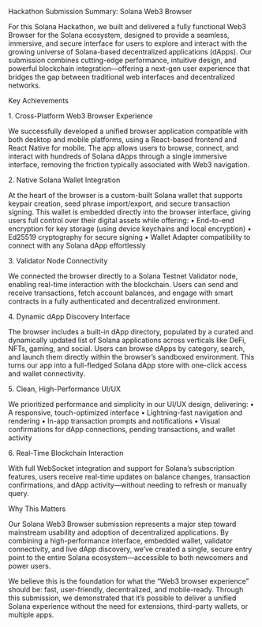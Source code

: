Hackathon Submission Summary: Solana Web3 Browser

For this Solana Hackathon, we built and delivered a fully functional Web3 Browser for the Solana ecosystem, designed to provide a seamless, immersive, and secure interface for users to explore and interact with the growing universe of Solana-based decentralized applications (dApps). Our submission combines cutting-edge performance, intuitive design, and powerful blockchain integration—offering a next-gen user experience that bridges the gap between traditional web interfaces and decentralized networks.

Key Achievements

1.⁠ ⁠Cross-Platform Web3 Browser Experience

We successfully developed a unified browser application compatible with both desktop and mobile platforms, using a React-based frontend and React Native for mobile. The app allows users to browse, connect, and interact with hundreds of Solana dApps through a single immersive interface, removing the friction typically associated with Web3 navigation.

2.⁠ ⁠Native Solana Wallet Integration

At the heart of the browser is a custom-built Solana wallet that supports keypair creation, seed phrase import/export, and secure transaction signing. This wallet is embedded directly into the browser interface, giving users full control over their digital assets while offering:
	•	End-to-end encryption for key storage (using device keychains and local encryption)
	•	Ed25519 cryptography for secure signing
	•	Wallet Adapter compatibility to connect with any Solana dApp effortlessly

3.⁠ ⁠Validator Node Connectivity

We connected the browser directly to a Solana Testnet Validator node, enabling real-time interaction with the blockchain. Users can send and receive transactions, fetch account balances, and engage with smart contracts in a fully authenticated and decentralized environment.

4.⁠ ⁠Dynamic dApp Discovery Interface

The browser includes a built-in dApp directory, populated by a curated and dynamically updated list of Solana applications across verticals like DeFi, NFTs, gaming, and social. Users can browse dApps by category, search, and launch them directly within the browser’s sandboxed environment. This turns our app into a full-fledged Solana dApp store with one-click access and wallet connectivity.

5.⁠ ⁠Clean, High-Performance UI/UX

We prioritized performance and simplicity in our UI/UX design, delivering:
	•	A responsive, touch-optimized interface
	•	Lightning-fast navigation and rendering
	•	In-app transaction prompts and notifications
	•	Visual confirmations for dApp connections, pending transactions, and wallet activity

6.⁠ ⁠Real-Time Blockchain Interaction

With full WebSocket integration and support for Solana’s subscription features, users receive real-time updates on balance changes, transaction confirmations, and dApp activity—without needing to refresh or manually query.


Why This Matters

Our Solana Web3 Browser submission represents a major step toward mainstream usability and adoption of decentralized applications. By combining a high-performance interface, embedded wallet, validator connectivity, and live dApp discovery, we’ve created a single, secure entry point to the entire Solana ecosystem—accessible to both newcomers and power users.

We believe this is the foundation for what the “Web3 browser experience” should be: fast, user-friendly, decentralized, and mobile-ready. Through this submission, we demonstrated that it’s possible to deliver a unified Solana experience without the need for extensions, third-party wallets, or multiple apps.

